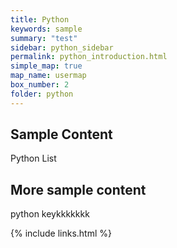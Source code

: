 ```yaml
---
title: Python
keywords: sample
summary: "test"
sidebar: python_sidebar
permalink: python_introduction.html
simple_map: true
map_name: usermap
box_number: 2
folder: python
---
```




## Sample Content

Python List

## More sample content

python keykkkkkkk

{% include links.html %}
